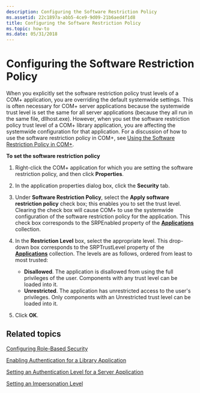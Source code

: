```yaml
---
description: Configuring the Software Restriction Policy
ms.assetid: 22c1897a-abb5-4ce9-9d09-21b6aed4f1d8
title: Configuring the Software Restriction Policy
ms.topic: how-to
ms.date: 05/31/2018
---
```


# Configuring the Software Restriction Policy

When you explicitly set the software restriction policy trust levels of a COM+ application, you are overriding the default systemwide settings. This is often necessary for COM+ server applications because the systemwide trust level is set the same for all server applications (because they all run in the same file, dllhost.exe). However, when you set the software restriction policy trust level of a COM+ library application, you are affecting the systemwide configuration for that application. For a discussion of how to use the software restriction policy in COM+, see [Using the Software Restriction Policy in COM+](using-the-software-restriction-policy-in-com-.md).

**To set the software restriction policy**

1.  Right-click the COM+ application for which you are setting the software restriction policy, and then click **Properties**.

2.  In the application properties dialog box, click the **Security** tab.

3.  Under **Software Restriction Policy**, select the **Apply software restriction policy** check box; this enables you to set the trust level. Clearing the check box will cause COM+ to use the systemwide configuration of the software restriction policy for the application. This check box corresponds to the SRPEnabled property of the [**Applications**](applications.md) collection.

4.  In the **Restriction Level** box, select the appropriate level. This drop-down box corresponds to the SRPTrustLevel property of the [**Applications**](applications.md) collection. The levels are as follows, ordered from least to most trusted:

    -   **Disallowed**. The application is disallowed from using the full privileges of the user. Components with any trust level can be loaded into it.
    -   **Unrestricted**. The application has unrestricted access to the user's privileges. Only components with an Unrestricted trust level can be loaded into it.

5.  Click **OK**.

## Related topics

<dl> <dt>

[Configuring Role-Based Security](configuring-role-based-security.md)
</dt> <dt>

[Enabling Authentication for a Library Application](enabling-authentication-for-a-library-application.md)
</dt> <dt>

[Setting an Authentication Level for a Server Application](setting-an-authentication-level-for-a-server-application.md)
</dt> <dt>

[Setting an Impersonation Level](setting-an-impersonation-level.md)
</dt> </dl>

 

 



